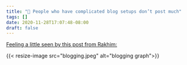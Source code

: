 ```yaml
---
title: "🔗 People who have complicated blog setups don’t post much"
tags: []
date: 2020-11-28T17:07:48-08:00
draft: false
---
```


[Feeling a little seen by this post from Rakhim:](https://rakhim.org/honestly-undefined/19/)

{{< resize-image src="blogging.jpeg" alt="blogging graph">}}